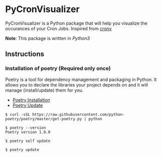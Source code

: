 # PyCronVisualizer

PyCronVisualizer is a Python package that will help you visualize the occurances of your Cron Jobs.
Inspired from [cronv](https://github.com/takumakanari/cronv)

**Note**: This package is written in _Python3_

## Instructions

### Installation of poetry (Required only once)

Poetry is a tool for dependency management and packaging in Python. It allows you to declare the libraries your project depends on and it will manage (install/update) them for you.

- [Poetry Installation](https://python-poetry.org/docs/#installation)
- [Poetry Update](https://python-poetry.org/docs/#updating-poetry)

```console
$ curl -sSL https://raw.githubusercontent.com/python-poetry/poetry/master/get-poetry.py | python

$ poetry --version
Poetry version 1.0.0

$ poetry self update

$ poetry update
```
